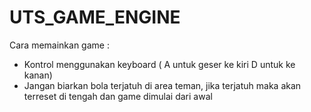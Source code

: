 # UTS_GAME_ENGINE

Cara memainkan game : 
- Kontrol menggunakan keyboard ( A untuk geser ke kiri D untuk ke kanan)
- Jangan biarkan bola terjatuh di area teman, jika terjatuh maka akan terreset di tengah dan game dimulai dari awal
